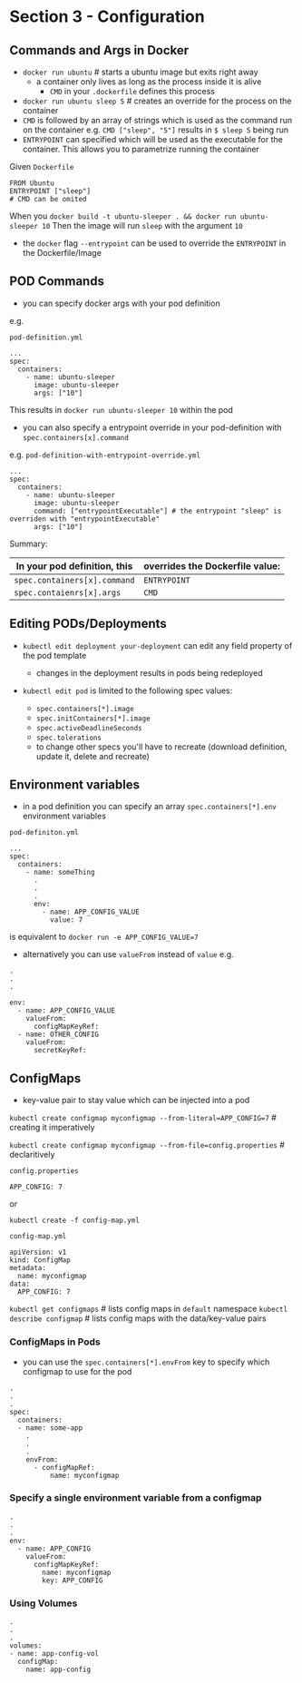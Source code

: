 # Section 3 - Configuration

## Commands and Args in Docker

* `docker run ubuntu` # starts a ubuntu image but exits right away
  * a container only lives as long as the process inside it is alive
    * `CMD` in your `.dockerfile` defines this process
* `docker run ubuntu sleep 5` # creates an override for the process on the container
* `CMD` is followed by an array of strings which is used as the command run on the container
  e.g. `CMD ["sleep", "5"]` results in `$ sleep 5` being run
* `ENTRYPOINT` can specified which will be used as the executable for the container. This allows you to parametrize running the container

Given `Dockerfile`
```
FROM Ubuntu
ENTRYPOINT ["sleep"]
# CMD can be omited
```
When you `docker build -t ubuntu-sleeper . && docker run ubuntu-sleeper 10`
Then the image will run `sleep` with the argument `10`

* the `docker` flag `--entrypoint` can be used to override the `ENTRYPOINT` in the Dockerfile/Image

## POD Commands

* you can specify docker args with your pod definition

e.g.

`pod-definition.yml`
```
...
spec:
  containers:
    - name: ubuntu-sleeper
      image: ubuntu-sleeper
      args: ["10"]
```

This results in `docker run ubuntu-sleeper 10` within the pod

* you can also specify a entrypoint override in your pod-definition with `spec.containers[x].command`

e.g. 
`pod-definition-with-entrypoint-override.yml`
```
...
spec:
  containers:
    - name: ubuntu-sleeper
      image: ubuntu-sleeper
      command: ["entrypointExecutable"] # the entrypoint "sleep" is overriden with "entrypointExecutable"
      args: ["10"]
```

Summary:

|In your pod definition, this|overrides the Dockerfile value:|
|---|---|
|`spec.containers[x].command`|`ENTRYPOINT`|
|`spec.contaienrs[x].args`|`CMD`|


## Editing PODs/Deployments

* `kubectl edit deployment your-deployment` can edit any field property of the pod template
  * changes in the deployment results in pods being redeployed
  
* `kubectl edit pod` is limited to the following spec values:
  * `spec.containers[*].image`
  * `spec.initContainers[*].image`
  * `spec.activeDeadlineSeconds`
  * `spec.tolerations`
  * to change other specs you'll have to recreate (download definition, update it, delete and recreate)

## Environment variables

* in a pod definition you can specify an array `spec.containers[*].env` environment variables

`pod-definiton.yml`
```
...
spec:
  containers:
    - name: someThing
      .
      .
      .
      env:
        - name: APP_CONFIG_VALUE
          value: 7
```
is equivalent to `docker run -e APP_CONFIG_VALUE=7`

* alternatively you can use `valueFrom` instead of `value`
e.g.
```
.
.
.

env:
  - name: APP_CONFIG_VALUE
    valueFrom:
      configMapKeyRef:
  - name: OTHER_CONFIG
    valueFrom:
      secretKeyRef:
```

## ConfigMaps

* key-value pair to stay value which can be injected into a pod

`kubectl create configmap myconfigmap --from-literal=APP_CONFIG=7` # creating it imperatively


`kubectl create configmap myconfigmap --from-file=config.properties` # declaritively

`config.properties`
```
APP_CONFIG: 7
```

or 

`kubectl create -f config-map.yml`

`config-map.yml`
```
apiVersion: v1
kind: ConfigMap
metadata:
  name: myconfigmap
data:
  APP_CONFIG: 7
```

`kubectl get configmaps` # lists config maps in `default` namespace
`kubectl describe configmap` # lists config maps with the data/key-value pairs

### ConfigMaps in Pods

* you can use the `spec.containers[*].envFrom` key to specify which configmap to use for the pod

```
.
.
.
spec:
  containers:
  - name: some-app
    .
    .
    .
    envFrom:
      - configMapRef:
          name: myconfigmap
```

### Specify a single environment variable from a configmap

```
.
.
.
env:
  - name: APP_CONFIG
    valueFrom:
      configMapKeyRef:
        name: myconfigmap
        key: APP_CONFIG
```

### Using Volumes

```
.
.
.
volumes:
- name: app-config-vol
  configMap:
    name: app-config
```

